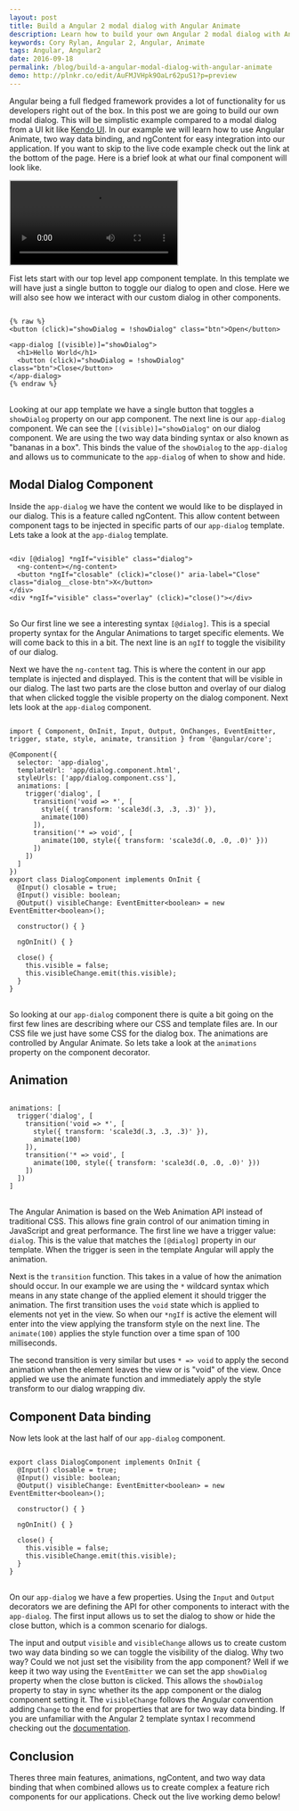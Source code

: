 ```yaml
---
layout: post
title: Build a Angular 2 modal dialog with Angular Animate
description: Learn how to build your own Angular 2 modal dialog with Angular Animate
keywords: Cory Rylan, Angular 2, Angular, Animate
tags: Angular, Angular2
date: 2016-09-18
permalink: /blog/build-a-angular-modal-dialog-with-angular-animate
demo: http://plnkr.co/edit/AuFMJVHpk9OaLr62puS1?p=preview
---
```


Angular being a full fledged framework provides a lot of functionality for us developers right out of the box.
In this post we are going to build our own modal dialog. This will be simplistic example compared to 
a modal dialog from a UI kit like [Kendo UI](http://www.telerik.com/kendo-angular-ui/). In our example 
we will learn how to use Angular Animate, two way data binding, and ngContent for easy integration into our application.
If you want to skip to the live code example check out the link at the bottom of the page.
Here is a brief look at what our final component will look like.

<video src="/assets/video/posts/2016-15-09-build-a-angular-modal-dialog-with-angular-animate/angular-modal-dialog.mp4" autoplay loop controls class="float-center col-5--max" style="border: 2px solid #ccc;"></video>

Fist lets start with our top level app component template. In this template we will have just a single button
to toggle our dialog to open and close. Here we will also see how we interact with our custom dialog in other components.

<pre class="language-html">
<code>
{% raw %}
&lt;button (click)=&quot;showDialog = !showDialog&quot; class=&quot;btn&quot;&gt;Open&lt;/button&gt;

&lt;app-dialog [(visible)]=&quot;showDialog&quot;&gt;
  &lt;h1&gt;Hello World&lt;/h1&gt;
  &lt;button (click)=&quot;showDialog = !showDialog&quot; class=&quot;btn&quot;&gt;Close&lt;/button&gt;
&lt;/app-dialog&gt;
{% endraw %}
</code>
</pre>

Looking at our app template we have a single button that toggles a `showDialog` property on our app component.
The next line is our `app-dialog` component. We can see the `[(visible)]="showDialog"` on our dialog component.
We are using the two way data binding syntax or also known as "bananas in a box". This binds the value of the `showDialog`
to the `app-dialog` and allows us to communicate to the `app-dialog` of when to show and hide. 

## Modal Dialog Component

Inside the `app-dialog` we have the content we would like to be displayed in our dialog. This is a feature called
ngContent. This allow content between component tags to be injected in specific parts of our `app-dialog` template.
Lets take a look at the `app-dialog` template.

<pre class="language-html">
<code>
&lt;div [@dialog] *ngIf=&quot;visible&quot; class=&quot;dialog&quot;&gt;
  &lt;ng-content&gt;&lt;/ng-content&gt;
  &lt;button *ngIf=&quot;closable&quot; (click)=&quot;close()&quot; aria-label=&quot;Close&quot; class=&quot;dialog__close-btn&quot;&gt;X&lt;/button&gt;
&lt;/div&gt;
&lt;div *ngIf=&quot;visible&quot; class=&quot;overlay&quot; (click)=&quot;close()&quot;&gt;&lt;/div&gt;
</code>
</pre>

So Our first line we see a interesting syntax `[@dialog]`. This is a special property syntax for the Angular Animations
to target specific elements. We will come back to this in a bit. The next line is an `ngIf` to toggle the 
visibility of our dialog.

Next we have the `ng-content` tag. This is where the content in our app template is injected and displayed. This
is the content that will be visible in our dialog. The last two parts are the close button and overlay of our dialog
that when clicked toggle the visible property on the dialog component. Next lets look at the `app-dialog` component.

<pre class="language-javascript">
<code>
import { Component, OnInit, Input, Output, OnChanges, EventEmitter, trigger, state, style, animate, transition } from &#39;@angular/core&#39;;

@Component({
  selector: &#39;app-dialog&#39;,
  templateUrl: &#39;app/dialog.component.html&#39;,
  styleUrls: [&#39;app/dialog.component.css&#39;],
  animations: [
    trigger(&#39;dialog&#39;, [
      transition(&#39;void =&gt; *&#39;, [
        style({ transform: &#39;scale3d(.3, .3, .3)&#39; }),
        animate(100)
      ]),
      transition(&#39;* =&gt; void&#39;, [
        animate(100, style({ transform: &#39;scale3d(.0, .0, .0)&#39; }))
      ])
    ])
  ]
})
export class DialogComponent implements OnInit {
  @Input() closable = true;
  @Input() visible: boolean;
  @Output() visibleChange: EventEmitter&lt;boolean&gt; = new EventEmitter&lt;boolean&gt;();

  constructor() { }

  ngOnInit() { }

  close() {
    this.visible = false;
    this.visibleChange.emit(this.visible);
  }
}
</code>
</pre>

So looking at our `app-dialog` component there is quite a bit going on the first few lines
are describing where our CSS and template files are. In our CSS file we just have some CSS
for the dialog box. The animations are controlled by Angular Animate. So lets take a look
at the `animations` property on the component decorator.

## Animation

<pre>
<code class="language-javascript">
animations: [
  trigger(&#39;dialog&#39;, [
    transition(&#39;void =&gt; *&#39;, [
      style({ transform: &#39;scale3d(.3, .3, .3)&#39; }),
      animate(100)
    ]),
    transition(&#39;* =&gt; void&#39;, [
      animate(100, style({ transform: &#39;scale3d(.0, .0, .0)&#39; }))
    ])
  ])
]
</code>
</pre>

The Angular Animation is based on the Web Animation API instead of traditional CSS. This allows 
fine grain control of our animation timing in JavaScript and great performance. The first line we have
a trigger value: `dialog`. This is the value that matches the `[@dialog]` property in our template.
When the trigger is seen in the template Angular will apply the animation.

Next is the `transition` function. This takes in a value of how the animation should occur. In our example
we are using the `*` wildcard syntax which means in any state change of the applied element it should
trigger the animation. The first transition uses the `void` state which is applied to elements not yet in
the view. So when our `*ngIf` is active the element will enter into the view applying the transform
style on the next line. The `animate(100)` applies the style function over a time span of 100 milliseconds.

The second transition is very similar but uses `* => void` to apply the second animation when the element
leaves the view or is "void" of the view. Once applied we use the animate function and immediately apply the style transform to 
our dialog wrapping div.

## Component Data binding

Now lets look at the last half of our `app-dialog` component.

<pre class="language-javascript">
<code>
export class DialogComponent implements OnInit {
  @Input() closable = true;
  @Input() visible: boolean;
  @Output() visibleChange: EventEmitter&lt;boolean&gt; = new EventEmitter&lt;boolean&gt;();

  constructor() { }

  ngOnInit() { }

  close() {
    this.visible = false;
    this.visibleChange.emit(this.visible);
  }
}
</code>
</pre>

On our `app-dialog` we have a few properties. Using the `Input` and `Output` decorators we are 
defining the API for other components to interact with the `app-dialog`. The first input allows 
us to set the dialog to show or hide the close button, which is a common scenario for dialogs.

The input and output `visible` and `visibleChange` allows us to create custom two way data binding
so we can toggle the visibility of the dialog. Why two way? Could we not just set the visibility from the 
app component? Well if we keep it two way using the `EventEmitter` we can set the app `showDialog` property 
when the close button is clicked. This allows the `showDialog` property to stay in sync whether its the
app component or the dialog component setting it. The `visibleChange` follows the Angular convention
adding `Change` to the end for properties that are for two way data binding. If you are unfamiliar with the Angular 2 template syntax
I recommend checking out the [documentation](https://angular.io).

## Conclusion 

Theres three main features, animations, ngContent, and two way data binding that when combined allows us
to create complex a feature rich components for our applications. Check out the live working demo below!